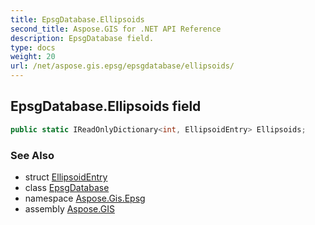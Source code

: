 ```yaml
---
title: EpsgDatabase.Ellipsoids
second_title: Aspose.GIS for .NET API Reference
description: EpsgDatabase field. 
type: docs
weight: 20
url: /net/aspose.gis.epsg/epsgdatabase/ellipsoids/
---
```

## EpsgDatabase.Ellipsoids field

```csharp
public static IReadOnlyDictionary<int, EllipsoidEntry> Ellipsoids;
```

### See Also

* struct [EllipsoidEntry](../../ellipsoidentry/)
* class [EpsgDatabase](../)
* namespace [Aspose.Gis.Epsg](../../epsgdatabase/)
* assembly [Aspose.GIS](../../../)


